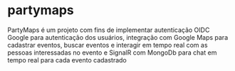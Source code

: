# partymaps

PartyMaps é um projeto com fins de implementar autenticação OIDC Google para autenticação dos usuários, integração com Google Maps para cadastrar eventos, buscar eventos e interagir em tempo real com as pessoas interessadas no evento e SignalR com MongoDb para chat em tempo real para cada evento cadastrado
